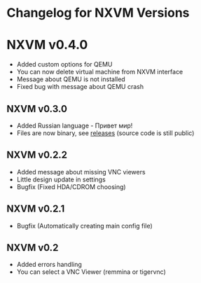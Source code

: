 # Changelog for NXVM Versions

# NXVM v0.4.0

- Added custom options for QEMU
- You can now delete virtual machine from NXVM interface
- Message about QEMU is not installed
- Fixed bug with message about QEMU crash

## NXVM v0.3.0

- Added Russian language - Привет мир!
- Files are now binary, see [releases](https://github.com/VladosNX/nxvm/releases) (source code is still public)

## NXVM v0.2.2

- Added message about missing VNC viewers
- Little design update in settings
- Bugfix (Fixed HDA/CDROM choosing)

## NXVM v0.2.1

- Bugfix (Automatically creating main config file)

## NXVM v0.2

- Added errors handling
- You can select a VNC Viewer (remmina or tigervnc)

